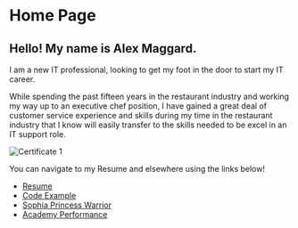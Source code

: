 # Home Page
## Hello! My name is Alex Maggard.

I am a new IT professional, looking to get my foot in the door to start my IT career.

While spending the past fifteen years in the restaurant industry and working my way up to an executive chef position, I have gained a great deal of customer service experience and skills during my time in the restaurant industry that I know will easily transfer to the skills needed to be excel in an IT support role.

![Certificate 1](https://github.com/AlexJM20/image.png)

You can navigate to my Resume and elsewhere using the links below!

* [Resume](./Resume.md)
* [Code Example](./Code_Example.md)
* [Sophia Princess Warrior](./Princess_Sophia.md)
* [Academy Performance](./marks.md)
